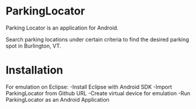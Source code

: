 ParkingLocator
==============
Parking Locator is an application for Android.

Search parking locations under certain criteria to find the desired parking spot in Burlington, VT.

Installation
============
For emulation on Eclipse:
-Install Eclipse with Android SDK
-Import ParkingLocator from Github URL
-Create virtual device for emulation
-Run ParkingLocator as an Android Application
